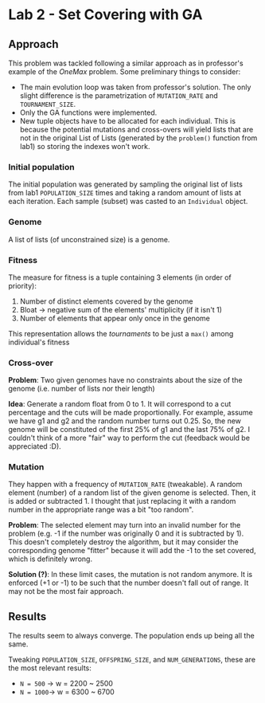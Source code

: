 # Lab 2 - Set Covering with GA

## Approach
This problem was tackled following a similar approach as in professor's example of the *OneMax* problem. Some preliminary things to consider:
- The main evolution loop was taken from professor's solution. The only slight difference is the parametrization of `MUTATION_RATE` and `TOURNAMENT_SIZE`.
- Only the GA functions were implemented.
- New tuple objects have to be allocated for each individual. This is because the potential mutations and cross-overs will yield lists that are not in the original List of Lists (generated by the `problem()` function from lab1) so storing the indexes won't work.

### Initial population
The initial population was generated by sampling the original list of lists from lab1 `POPULATION_SIZE` times and taking a random amount of lists at each iteration. Each sample (subset) was casted to an `Individual` object.

### Genome
A list of lists (of unconstrained size) is a genome.

### Fitness
The measure for fitness is a tuple containing 3 elements (in order of priority):
1) Number of distinct elements covered by the genome
2) Bloat -> negative sum of the elements' multiplicity (if it isn't 1)
3) Number of elements that appear only once in the genome

This representation allows the *tournaments* to be just a `max()` among individual's fitness

### Cross-over
**Problem**: Two given genomes have no constraints about the size of the genome (i.e. number of lists nor their length)

**Idea**: Generate a random float from 0 to 1. It will correspond to a cut percentage and the cuts will be made proportionally. For example, assume we have g1 and g2 and the random number turns out 0.25. So, the new genome will be constituted of the first 25% of g1 and the last 75% of g2. I couldn't think of a more "fair" way to perform the cut (feedback would be appreciated :D).

### Mutation
They happen with a frequency of `MUTATION_RATE` (tweakable). A random element (number) of a random list of the given genome is selected. Then, it is added or subtracted 1. I thought that just replacing it with a random number in the appropriate range was a bit "too random".

**Problem**: The selected element may turn into an invalid number for the problem (e.g. -1 if the number was originally 0 and it is subtracted by 1). This doesn't completely destroy the algorithm, but it may consider the corresponding genome "fitter" because it will add the -1 to the set covered, which is definitely wrong.

**Solution (?)**: In these limit cases, the mutation is not random anymore. It is enforced (+1 or -1) to be such that the number doesn't fall out of range. It may not be the most fair approach.

## Results
The results seem to always converge. The population ends up being all the same.

Tweaking `POPULATION_SIZE`, `OFFSPRING_SIZE`, and `NUM_GENERATIONS`, these are the most relevant results:
- `N = 500` -> w = 2200 ~ 2500 
- `N = 1000`-> w = 6300 ~ 6700